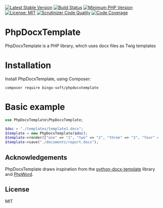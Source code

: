[![Latest Stable Version](https://poser.pugx.org/bingo-soft/phpdocxtemplate/v/stable.png)](https://packagist.org/packages/bingo-soft/phpdocxtemplate)
[![Build Status](https://travis-ci.org/bingo-soft/phpdocxtemplate.png?branch=master)](https://travis-ci.org/bingo-soft/phpdocxtemplate)
[![Minimum PHP Version](https://img.shields.io/badge/php-%3E%3D%207.4-8892BF.svg)](https://php.net/)
[![License: MIT](https://img.shields.io/badge/License-MIT-green.svg)](https://opensource.org/licenses/MIT)
[![Scrutinizer Code Quality](https://scrutinizer-ci.com/g/bingo-soft/phpdocxtemplate/badges/quality-score.png?b=master)](https://scrutinizer-ci.com/g/bingo-soft/phpdocxtemplate/?branch=master)
[![Code Coverage](https://scrutinizer-ci.com/g/bingo-soft/phpdocxtemplate/badges/coverage.png?b=master)](https://scrutinizer-ci.com/g/bingo-soft/phpdocxtemplate/?branch=master)

# PhpDocxTemplate

PhpDocxTemplate is a PHP library, which uses docx files as Twig templates

# Installation

Install PhpDocxTemplate, using Composer:

```
composer require bingo-soft/phpdocxtemplate
```

# Basic example

```php
use PhpDocxTemplate\PhpDocxTemplate;

$doc = "./templates/template1.docx";
$template = new PhpDocxTemplate($doc);
$template->render(["one" => "1", "two" => "2", "three" => "3", "four" => "4"]);
$template->save("./documents/report.docx");
```

## Acknowledgements

PhpDocxTemplate draws inspiration from the [python-docx-template](https://github.com/elapouya/python-docx-template) library and [PhpWord](https://github.com/PHPOffice/PHPWord).

## License

MIT
